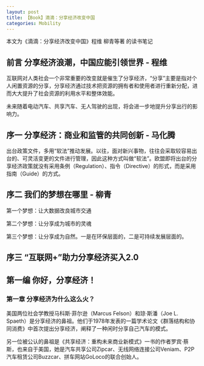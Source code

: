 ```yaml
---
layout: post
title: 【Book】滴滴：分享经济改变中国
categories: Mobility
---
```


本文为《滴滴：分享经济改变中国》程维 柳青等著 的读书笔记

## 前言 分享经济浪潮，中国应能引领世界 - 程维

互联网对人类社会一个非常重要的改变就是催生了分享经济，“分享”主要是指对个人闲置资源的分享，分享经济通过技术把资源的拥有者和使用者进行重新分配，进而大大提升了社会资源的利用水平和整体效能。

未来随着电动汽车、共享汽车、无人驾驶的出现，将会进一步地提升分享出行的影响力。

## 序一 分享经济：商业和监管的共同创新 - 马化腾

出台政策文件，多用“软法”推动发展。以往，面对新兴事物，往往会采取较容易出台的、可灵活变更的文件进行管理，因此这种方式叫做“软法”。欧盟即将出台的分享经济政策就没有采用条例（Regulation）、指令（Directive）的形式，而是采用指南（Guide）的方式。

## 序二 我们的梦想在哪里 - 柳青

第一个梦想：让大数据改良城市交通

第二个梦想：让分享成为城市的灵魂

第三个梦想：让分享成为自然。一是在环保层面的，二是可持续发展层面的。

## 序三 “互联网+”助力分享经济买入2.0

## 第一编 你好，分享经济！

### 第一章 分享经济为什么这么火？

美国两位社会学教授马科斯·菲尔逊（Marcus Felson）和琼·斯潘（Joe L. Spaeth）是分享经济的鼻祖。他们于1978年发表的一篇学术论文《群落结构和协同消费》中首次提出分享经济，阐释了一种闲时分享自己汽车的模式。

另一位被公认的鼻祖是《共享经济：重构未来商业新模式》一书的作者罗宾·蔡斯，也来自于美国，她是汽车共享公司Zipcar、无线网络连接公司Veniam、P2P汽车租赁公司Buzzcar、拼车网站GoLoco的联合创始人。
